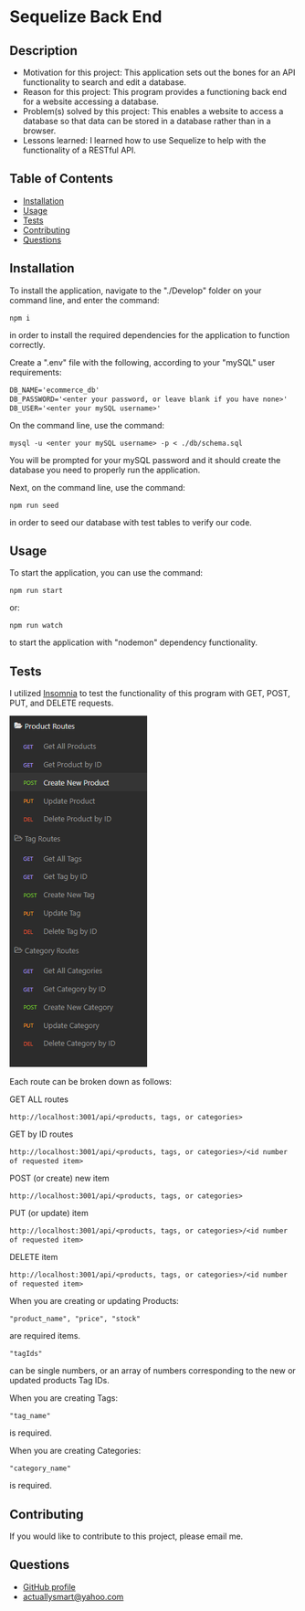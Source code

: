 # Sequelize Back End

## Description

- Motivation for this project: This application sets out the bones for an API functionality to search and edit a database.
- Reason for this project: This program provides a functioning back end for a website accessing a database.
- Problem(s) solved by this project: This enables a website to access a database so that data can be stored in a database rather than in a browser.
- Lessons learned: I learned how to use Sequelize to help with the functionality of a RESTful API.

## Table of Contents

- [Installation](#installation)
- [Usage](#usage)
- [Tests](#tests)
- [Contributing](#contributing)
- [Questions](#questions)

## Installation

To install the application, navigate to the "./Develop" folder on your command line, and enter the command:
```
npm i
```
in order to install the required dependencies for the application to function correctly.

Create a ".env" file with the following, according to your "mySQL" user requirements:
```
DB_NAME='ecommerce_db'
DB_PASSWORD='<enter your password, or leave blank if you have none>'
DB_USER='<enter your mySQL username>'
```

On the command line, use the command:
```
mysql -u <enter your mySQL username> -p < ./db/schema.sql
```
You will be prompted for your mySQL password and it should create the database you need to properly run the application.

Next, on the command line, use the command:
```
npm run seed
```
in order to seed our database with test tables to verify our code.



## Usage

To start the application, you can use the command:
```
npm run start
```
or:
```
npm run watch
```
to start the application with "nodemon" dependency functionality.

## Tests

I utilized [Insomnia](https://insomnia.rest/) to test the functionality of this program with GET, POST, PUT, and DELETE requests.

![Insomnia_Routes](./assets/InsomniaRoutes.png)

Each route can be broken down as follows:

GET ALL routes
```
http://localhost:3001/api/<products, tags, or categories>
```

GET by ID routes
```
http://localhost:3001/api/<products, tags, or categories>/<id number of requested item>
```

POST (or create) new item
```
http://localhost:3001/api/<products, tags, or categories>
```

PUT (or update) item
```
http://localhost:3001/api/<products, tags, or categories>/<id number of requested item>
```

DELETE item
```
http://localhost:3001/api/<products, tags, or categories>/<id number of requested item>
```

When you are creating or updating Products:
```
"product_name", "price", "stock"
```
are required items.
```
"tagIds"
```
can be single numbers, or an array of numbers corresponding to the new or updated products Tag IDs.

When you are creating Tags:
```
"tag_name"
```
is required.

When you are creating Categories:
```
"category_name"
```
is required.

## Contributing

If you would like to contribute to this project, please email me.


## Questions

- [GitHub profile](https://www.github.com/Hostile131)
- [actuallysmart@yahoo.com](mailto:actuallysmart@yahoo.com)